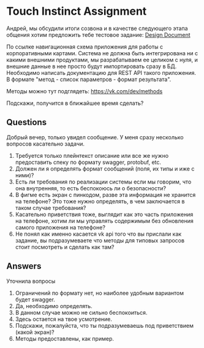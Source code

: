 # Touch Instinct Assignment

Андрей, мы обсудили итоги созвона и в качестве следующего этапа общения хотим предложить тебе тестовое задание:
[Design Document](sber_corp_proto_v1.1.pdf)

По ссылке навигационная схема приложения для работы с корпоративными картами.
Система не должна быть интегрирована ни с какими внешними продуктами, мы разрабатываем ее целиком с нуля, и внешние данные в нее просто будут импортировать сразу в БД.
Необходимо написать документацию для REST API такого приложения. В формате "метод - список параметров - формат результата".

Методы можно тут подглядеть: https://vk.com/dev/methods

Подскажи, получится в ближайшее время сделать?

## Questions

Добрый вечер, только увидел сообщение. У меня сразу несколько вопросов касательно задачи. 
1. Требуется только плейнтекст описание или все же нужно предоставить спеку по формату swagger, protobuf, etc.
2. Должен ли я определять формат сообщений (поля, их типы и иже с ними)?
3. Есть ли требования по реализации системы если мы говорим, что она внутренняя, то есть беспокоюсь ли о безопасности?
4. В фигме есть экран с пинкодом, разве эта информация не хранится на телефоне? Это тоже нужно определять, в чем заключается в таком случае требования?
5. Касательно приветствия тоже, выглядит как это часть приложения на телефоне, хотим ли мы управлять содержимым без обновления самого приложения на телефоне?
6. Не понял как именно касается vk api того что вы прислали как задание, вы подразумеваете что методы для типовых запросов стоит посмотреть и сделать как там?

## Answers

Уточнила вопросы
1. Ограничений по формату нет, но наиболее удобным вариантом будет swagger.
2. Да, необходимо определять.
3. В данном случае можно не сильно беспокоиться.
4. Здесь остается на твое усмотрение.
5. Подскажи, пожалуйста, что ты подразумеваешь под приветствием (какой экран)?  
6. Методы предоставлены, как пример.